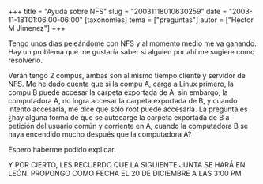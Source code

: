 +++
title = "Ayuda sobre NFS"
slug = "20031118010630259"
date = "2003-11-18T01:06:00-06:00"
[taxonomies]
tema = ["preguntas"]
autor = ["Hector M Jimenez"]
+++

Tengo unos días peleándome con NFS y al momento medio me va ganando. Hay
un problema que me gustaría saber si alguien por ahí me sugiere como
resolverlo.

<!-- more -->
Verán tengo 2 compus, ambas son al mismo tiempo cliente y servidor de
NFS. Me he dado cuenta que si la compu A, carga a Linux primero, la
compu B puede accesar la carpeta exportada de A, sin embargo, la
computadora A, no logra accesar la carpeta exportada de B, y cuando
intento accesarla, me dice que sólo root puede accesarla. La pregunta es
¿hay alguna forma de que se autocarge la carpeta exportada de B a
petición del usuario común y corriente en A, cuando la computadora B se
haya encendido mucho después que la computadora A?

Espero haberme podido explicar.

Y POR CIERTO, LES RECUERDO QUE LA SIGUIENTE JUNTA SE HARÁ EN LEÓN.
PROPONGO COMO FECHA EL 20 DE DICIEMBRE A LAS 3:00 PM

